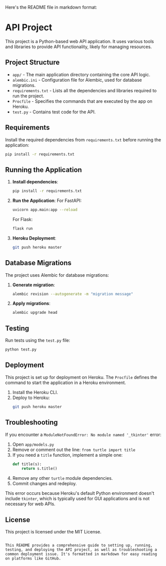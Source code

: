 Here's the README file in markdown format:


# API Project

This project is a Python-based web API application. It uses various tools and libraries to provide API functionality, likely for managing resources.

## Project Structure

- `app/` - The main application directory containing the core API logic.
- `alembic.ini` - Configuration file for Alembic, used for database migrations.
- `requirements.txt` - Lists all the dependencies and libraries required to run the project.
- `Procfile` - Specifies the commands that are executed by the app on Heroku.
- `test.py` - Contains test code for the API.

## Requirements

Install the required dependencies from `requirements.txt` before running the application:

```bash
pip install -r requirements.txt
```

## Running the Application

1. **Install dependencies**:
   ```bash
   pip install -r requirements.txt
   ```

2. **Run the Application**:
   For FastAPI:
   ```bash
   uvicorn app.main:app --reload
   ```
   For Flask:
   ```bash
   flask run
   ```

3. **Heroku Deployment**:
   ```bash
   git push heroku master
   ```

## Database Migrations

The project uses Alembic for database migrations:

1. **Generate migration**:
   ```bash
   alembic revision --autogenerate -m "migration message"
   ```

2. **Apply migrations**:
   ```bash
   alembic upgrade head
   ```

## Testing

Run tests using the `test.py` file:

```bash
python test.py
```

## Deployment

This project is set up for deployment on Heroku. The `Procfile` defines the command to start the application in a Heroku environment.

1. Install the Heroku CLI.
2. Deploy to Heroku:
   ```bash
   git push heroku master
   ```

## Troubleshooting

If you encounter a `ModuleNotFoundError: No module named '_tkinter'` error:

1. Open `app/models.py`
2. Remove or comment out the line: `from turtle import title`
3. If you need a `title` function, implement a simple one:
   ```python
   def title(s):
       return s.title()
   ```
4. Remove any other `turtle` module dependencies.
5. Commit changes and redeploy.

This error occurs because Heroku's default Python environment doesn't include `tkinter`, which is typically used for GUI applications and is not necessary for web APIs.

## License

This project is licensed under the MIT License.
```

This README provides a comprehensive guide to setting up, running, testing, and deploying the API project, as well as troubleshooting a common deployment issue. It's formatted in markdown for easy reading on platforms like GitHub.
